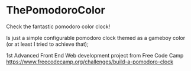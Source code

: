 # ThePomodoroColor

Check the fantastic pomodoro color clock!

Is just a simple configurable pomodoro clock themed as a gameboy color (or at least I tried to achieve that);

1st Advanced Front End Web development project from Free Code Camp https://www.freecodecamp.org/challenges/build-a-pomodoro-clock
